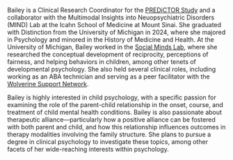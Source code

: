 Bailey is a Clinical Research Coordinator for the [PREDiCTOR Study](https://www.mountsinai.org/about/newsroom/2024/mount-sinai-health-system-and-ibm-research-launch-effort-that-leverages-artificial-intelligence-and-behavioral-data-to-improve-mental-health-care-for-young-people) and a collaborator with the Multimodal Insights into Neuopsychiatric Disorders (MIND) Lab at the Icahn School of Medicine at Mount Sinai. She graduated with Distinction from the University of Michigan in 2024, where she majored in Psychology and minored in the History of Medicine and Health. At the University of Michigan, Bailey worked in the [Social Minds Lab](https://sites.lsa.umich.edu/warneken/), where she researched the conceptual development of reciprocity, perceptions of fairness, and helping behaviors in children, among other tenets of developmental psychology. She also held several clinical roles, including working as an ABA technician and serving as a peer facilitator with the [Wolverine Support Network](https://www.umichwsn.org/).

Bailey is highly interested in child psychology, with a specific passion for examining the role of the parent-child relationship in the onset, course, and treatment of child mental health conditions. Bailey is also passionate about therapeutic alliance—particularly how a positive alliance can be fostered with both parent and child, and how this relationship influences outcomes in therapy modalities involving the family structure. She plans to pursue a degree in clinical psychology to investigate these topics, among other facets of her wide-reaching interests within psychology.
